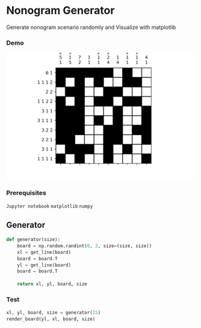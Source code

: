 # Nonogram Generator

Generate nonogram scenario randomly and Visualize with matplotlib

### Demo
![alt text](https://github.com/agtmwebtoon/nonogram-generator/blob/main/monogram.png?raw=true)


### Prerequisites

`Jupyter notebook` `matplotlib` `numpy`


## Generator

```python 
def generator(size):
    board = np.random.randint(0, 2, size=(size, size))
    xl = get_line(board)
    board = board.T
    yl = get_line(board)
    board = board.T

    return xl, yl, board, size 
```

### Test

```python
xl, yl, board, size = generator(15)
render_board(yl, xl, board, size)
```


